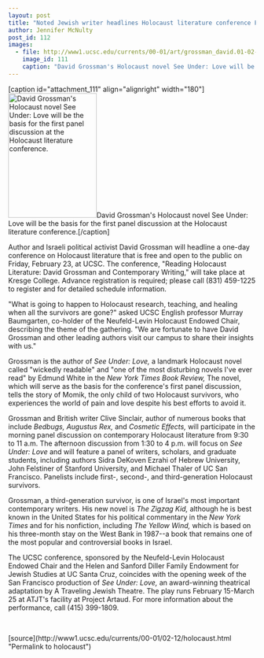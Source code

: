 ```yaml
---
layout: post
title: "Noted Jewish writer headlines Holocaust literature conference February 23"
author: Jennifer McNulty
post_id: 112
images:
  - file: http://www1.ucsc.edu/currents/00-01/art/grossman_david.01-02-05.180.jpg
    image_id: 111
    caption: "David Grossman's Holocaust novel See Under: Love will be the basis for the first panel discussion at the Holocaust literature conference."
---
```


[caption id="attachment_111" align="alignright" width="180"]<a href="http://localhost/mysite/wp-content/uploads/2001/02/grossman_david.01-02-05.180.jpg"><img class="size-full wp-image-111" src="http://localhost/mysite/wp-content/uploads/2001/02/grossman_david.01-02-05.180.jpg" alt="David Grossman's Holocaust novel See Under: Love will be the basis for the first panel discussion at the Holocaust literature conference." width="180" height="253" /></a>David Grossman's Holocaust novel See Under: Love will be the basis for the first panel discussion at the Holocaust literature conference.[/caption]
<p>
  Author and Israeli political activist David Grossman will headline a one-day conference on Holocaust literature that is free and open to the public on Friday, February 23, at UCSC. The conference, "Reading Holocaust Literature: David Grossman and Contemporary Writing," will take place at Kresge College. Advance registration is required; please call (831) 459-1225 to register and for detailed schedule information.
</p>"What is going to happen to Holocaust research, teaching, and healing when all the survivors are gone?" asked UCSC English professor Murray Baumgarten, co-holder of the Neufeld-Levin Holocaust Endowed Chair, describing the theme of the gathering. "We are fortunate to have David Grossman and other leading authors visit our campus to share their insights with us."
<p>
  Grossman is the author of <i>See Under: Love,</i> a landmark Holocaust novel called "wickedly readable" and "one of the most disturbing novels I've ever read" by Edmund White in the <i>New York Times Book Review,</i> The novel, which will serve as the basis for the conference's first panel discussion, tells the story of Momik, the only child of two Holocaust survivors, who experiences the world of pain and love despite his best efforts to avoid it.
</p>
<p>
  Grossman and British writer Clive Sinclair, author of numerous books that include <i>Bedbugs,</i> <i>Augustus Rex,</i> and <i>Cosmetic Effects,</i> will participate in the morning panel discussion on contemporary Holocaust literature from 9:30 to 11 a.m. The afternoon discussion from 1:30 to 4 p.m. will focus on <i>See Under: Love</i> and will feature a panel of writers, scholars, and graduate students, including authors Sidra DeKoven Ezrahi of Hebrew University, John Felstiner of Stanford University, and Michael Thaler of UC San Francisco. Panelists include first-, second-, and third-generation Holocaust survivors.
</p>
<p>
  Grossman, a third-generation survivor, is one of Israel's most important contemporary writers. His new novel is <i>The Zigzag Kid,</i> although he is best known in the United States for his political commentary in the <i>New York Times</i> and for his nonfiction, including <i>The Yellow Wind,</i> which is based on his three-month stay on the West Bank in 1987--a book that remains one of the most popular and controversial books in Israel.
</p>
<p>
  The UCSC conference, sponsored by the Neufeld-Levin Holocaust Endowed Chair and the Helen and Sanford Diller Family Endowment for Jewish Studies at UC Santa Cruz, coincides with the opening week of the San Francisco production of <i>See Under: Love,</i> an award-winning theatrical adaptation by A Traveling Jewish Theatre. The play runs February 15-March 25 at ATJT's facility at Project Artaud. For more information about the performance, call (415) 399-1809.
</p>
<p>
  <br>

</p>
[source](http://www1.ucsc.edu/currents/00-01/02-12/holocaust.html "Permalink to holocaust")
